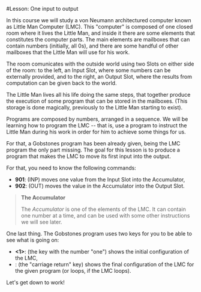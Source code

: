 #Lesson: One input to output

In this course we will study a von Neumann architectured computer known as Little Man Computer (LMC).
This "computer" is composed of one closed room where it lives the Little Man, and inside it there 
are some elements that constitutes the computer parts.
The main elements are mailboxes that can contain numbers (initially, all 0s), and there are some 
handful of other mailboxes that the Little Man will use for his work.

The room comunicates with the outside world using two Slots on either side of the room: to the left, 
an Input Slot, where some numbers can be externally provided, and to the right, an Output Slot, where
the results from computation can be given back to the world.

The Little Man lives all his life doing the same steps, that together produce the execution of some 
program that can be stored in the mailboxes. 
(This storage is done magically, previously to the Little Man starting to exist).

Programs are composed by numbers, arranged in a sequence.
We will be learning how to program the LMC -- that is, use a program to instruct the Little Man during
his work in order for him to achieve some things for us.

For that, a Gobstones program has been already given, being the LMC program the only part missing.
The goal for this lesson is to produce a program that makes the LMC to move its first input into the output.

For that, you need to know the following commands:
+ **901**: (INP) moves one value from the Input Slot into the Accumulator,
+ **902**: (OUT) moves the value in the Accumulator into the Output Slot.

> **The Accumulator**
>
> The *Accumulator* is one of the elements of the LMC. 
> It can contain one number at a time, and can be used with some other instructions we will see later.

One last thing. The Gobstones program uses two keys for you to be able to see what is going on:
+ **<1>**: (the key with the number "one") shows the initial configuration of the LMC,
+ **<RET>**: (the "carriage return" key) shows the final configuration of the LMC for the given program (or loops, if the LMC loops).

Let's get down to work!